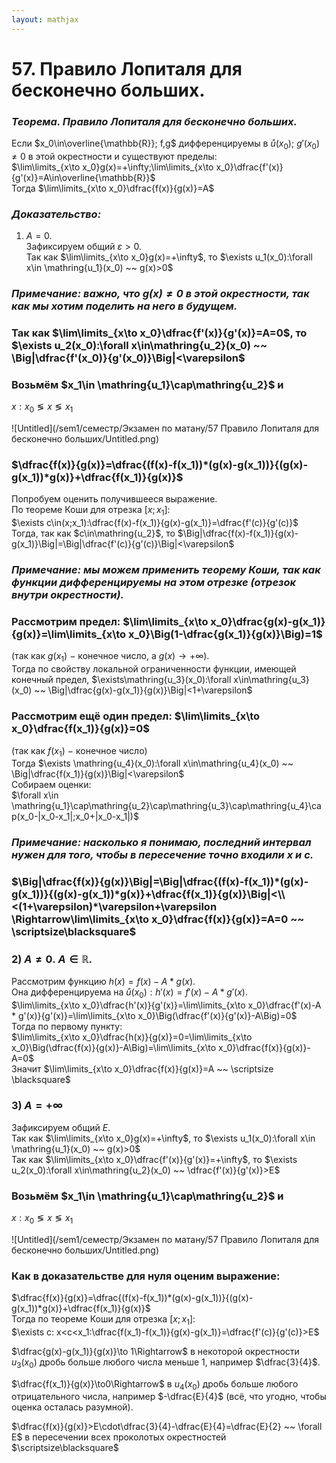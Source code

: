 ```yaml
---  
layout: mathjax  
---  
```

  
# 57. Правило Лопиталя для бесконечно больших.  
  
### *Теорема. Правило Лопиталя для бесконечно больших.*  
Если $x_0\in\overline{\mathbb{R}}; f,g$ дифференцируемы в $\mathring{u}(x_0)$; $g'(x_0)\ne0$ в этой окрестности и существуют пределы:  
$\lim\limits_{x\to x_0}g(x)=+\infty;\lim\limits_{x\to x_0}\dfrac{f'(x)}{g'(x)}=A\in\overline{\mathbb{R}}$  
Тогда $\lim\limits_{x\to x_0}\dfrac{f(x)}{g(x)}=A$  
  
### *Доказательство:*  
1) $A=0.$  
Зафиксируем общий $\varepsilon >0$.  
Так как $\lim\limits_{x\to x_0}g(x)=+\infty$, то $\exists u_1(x_0):\forall x\in \mathring{u_1}(x_0) ~~ g(x)>0$  
  
### *Примечание: важно, что $g(x)\ne0$ в этой окрестности, так как мы хотим поделить на него в будущем.*  
  
### Так как $\lim\limits_{x\to x_0}\dfrac{f'(x)}{g'(x)}=A=0$, то $\exists u_2(x_0):\forall x\in\mathring{u_2}(x_0) ~~ \Big|\dfrac{f'(x_0)}{g'(x_0)}\Big|<\varepsilon$  
  
### Возьмём $x_1\in \mathring{u_1}\cap\mathring{u_2}$ и  
$x:x_0\lessgtr x\lessgtr x_1$  
  
![Untitled](/sem1/семестр/Экзамен по матану/57 Правило Лопиталя для бесконечно больших/Untitled.png)  
  
### $\dfrac{f(x)}{g(x)}=\dfrac{(f(x)-f(x_1))*(g(x)-g(x_1))}{(g(x)-g(x_1))*g(x)}+\dfrac{f(x_1)}{g(x)}$  
Попробуем оценить получившееся выражение.  
По теореме Коши для отрезка $[x;x_1]$:  
 $\exists c\in(x;x_1):\dfrac{f(x)-f(x_1)}{g(x)-g(x_1)}=\dfrac{f'(c)}{g'(c)}$  
Тогда, так как $c\in\mathring{u_2}$, то $\Big|\dfrac{f(x)-f(x_1)}{g(x)-g(x_1)}\Big|=\Big|\dfrac{f'(c)}{g'(c)}\Big|<\varepsilon$  
  
### *Примечание: мы можем применить теорему Коши, так как функции дифференцируемы на этом отрезке (отрезок внутри окрестности).*  
  
### Рассмотрим предел: $\lim\limits_{x\to x_0}\dfrac{g(x)-g(x_1)}{g(x)}=\lim\limits_{x\to x_0}\Big(1-\dfrac{g(x_1)}{g(x)}\Big)=1$  
(так как $g(x_1)~-~$конечное число, а $g(x)\to+\infty$).  
Тогда по свойству локальной ограниченности функции, имеющей конечный предел, $\exists\mathring{u_3}(x_0):\forall x\in\mathring{u_3}(x_0) ~~ \Big|\dfrac{g(x)-g(x_1)}{g(x)}\Big|<1+\varepsilon$  
  
### Рассмотрим ещё один предел: $\lim\limits_{x\to x_0}\dfrac{f(x_1)}{g(x)}=0$  
(так как $f(x_1)~-~$конечное число)  
Тогда $\exists \mathring{u_4}(x_0):\forall x\in\mathring{u_4}(x_0) ~~ \Big|\dfrac{f(x_1)}{g(x)}\Big|<\varepsilon$  
Собираем оценки:  
$\forall x\in \mathring{u_1}\cap\mathring{u_2}\cap\mathring{u_3}\cap\mathring{u_4}\cap(x_0-|x_0-x_1|;x_0+|x_0-x_1|)$  
  
### *Примечание: насколько я понимаю, последний интервал нужен для того, чтобы в пересечение точно входили $x$ и $c$.*  
  
### $\Big|\dfrac{f(x)}{g(x)}\Big|=\Big|\dfrac{(f(x)-f(x_1))*(g(x)-g(x_1))}{(g(x)-g(x_1))*g(x)}+\dfrac{f(x_1)}{g(x)}\Big|<\\<(1+\varepsilon)*\varepsilon+\varepsilon \Rightarrow\lim\limits_{x\to x_0}\dfrac{f(x)}{g(x)}=A=0 ~~ \scriptsize\blacksquare$  
  
### 2) $A\ne0. ~A\in\mathbb{R}.$  
Рассмотрим функцию $h(x)=f(x)-A * g(x)$.  
Она дифференцируема на $\mathring{u}(x_0):h'(x)=f'(x)-A * g'(x)$.  
$\lim\limits_{x\to x_0}\dfrac{h'(x)}{g'(x)}=\lim\limits_{x\to x_0}\dfrac{f'(x)-A * g'(x)}{g'(x)}=\lim\limits_{x\to x_0}\Big(\dfrac{f'(x)}{g'(x)}-A\Big)=0$  
Тогда по первому пункту:  
$\lim\limits_{x\to x_0}\dfrac{h(x)}{g(x)}=0=\lim\limits_{x\to x_0}\Big(\dfrac{f(x)}{g(x)}-A\Big)=\lim\limits_{x\to x_0}\dfrac{f(x)}{g(x)}-A=0$  
Значит $\lim\limits_{x\to x_0}\dfrac{f(x)}{g(x)}=A ~~ \scriptsize \blacksquare$  
  
### 3) $A=+\infty$  
Зафиксируем общий $E$.  
Так как $\lim\limits_{x\to x_0}g(x)=+\infty$, то $\exists u_1(x_0):\forall x\in \mathring{u_1}(x_0) ~~ g(x)>0$  
Так как $\lim\limits_{x\to x_0}\dfrac{f'(x)}{g'(x)}=+\infty$, то $\exists u_2(x_0):\forall x\in\mathring{u_2}(x_0) ~~ \dfrac{f'(x)}{g'(x)}>E$  
  
### Возьмём $x_1\in \mathring{u_1}\cap\mathring{u_2}$ и  
$x:x_0\lessgtr x\lessgtr x_1$  
  
![Untitled](/sem1/семестр/Экзамен по матану/57 Правило Лопиталя для бесконечно больших/Untitled.png)  
  
### Как в доказательстве для нуля оценим выражение:  
$\dfrac{f(x)}{g(x)}=\dfrac{(f(x)-f(x_1))*(g(x)-g(x_1))}{(g(x)-g(x_1))*g(x)}+\dfrac{f(x_1)}{g(x)}$  
Тогда по теореме Коши для отрезка $[x;x_1]$:  
$\exists c: x<c<x_1:\dfrac{f(x_1)-f(x_1)}{g(x)-g(x_1)}=\dfrac{f'(c)}{g'(c)}>E$  
  
$\dfrac{g(x)-g(x_1)}{g(x)}\to 1\Rightarrow$  в некоторой окрестности $u_3(x_0)$ дробь больше любого числа меньше $1$, например $\dfrac{3}{4}$.  
  
$\dfrac{f(x_1)}{g(x)}\to0\Rightarrow$ в $u_4(x_0)$ дробь больше любого отрицательного числа, например $-\dfrac{E}{4}$ (всё, что угодно, чтобы оценка осталась разумной).  
  
$\dfrac{f(x)}{g(x)}>E\cdot\dfrac{3}{4}-\dfrac{E}{4}=\dfrac{E}{2} ~~ \forall E$ в пересечении всех проколотых окрестностей  $\scriptsize\blacksquare$  
